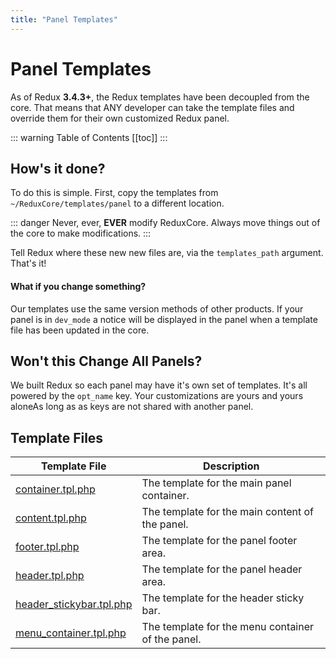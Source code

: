 ```yaml
---
title: "Panel Templates"
---
```


# Panel Templates
As of Redux **3.4.3+**, the Redux templates have been decoupled from the core. That means that ANY 
developer can take the template files and override them for their own customized Redux panel.

::: warning Table of Contents
[[toc]]
:::

## How's it done?
To do this is simple. First, copy the templates from `~/ReduxCore/templates/panel` to a different location.

::: danger
Never, ever, **EVER** modify ReduxCore. Always move things out of the core to make modifications.
:::

Tell Redux where these new new files are, via the `templates_path` argument. That's it!

#### What if you change something?
Our templates use the same version methods of other products. If your panel is in `dev_mode` a notice will be displayed in the panel
when a template file has been updated in the core.

## Won't this Change All Panels?
We built Redux so each panel may have it's own set of templates. It's all powered by the `opt_name` key.  Your customizations 
are yours and yours aloneAs long as as keys are  not shared with another panel.

## Template Files

|Template File|Description|
|--|--|
|[container.tpl.php](https://github.com/reduxframework/redux-framework/blob/master/ReduxCore/templates/panel/container.tpl.php)|The template for the main panel container.|
|[content.tpl.php](https://github.com/reduxframework/redux-framework/blob/master/ReduxCore/templates/panel/content.tpl.php)|The template for the main content of the panel.|
|[footer.tpl.php](https://github.com/reduxframework/redux-framework/blob/master/ReduxCore/templates/panel/footer.tpl.php)|The template for the panel footer area.|
|[header.tpl.php](https://github.com/reduxframework/redux-framework/blob/master/ReduxCore/templates/panel/header.tpl.php)|The template for the panel header area.|
|[header_stickybar.tpl.php](https://github.com/reduxframework/redux-framework/blob/master/ReduxCore/templates/panel/header_stickybar.tpl.php)|The template for the header sticky bar.|
|[menu_container.tpl.php](https://github.com/reduxframework/redux-framework/blob/master/ReduxCore/templates/panel/menu_container.tpl.php)|The template for the menu container of the panel.|
